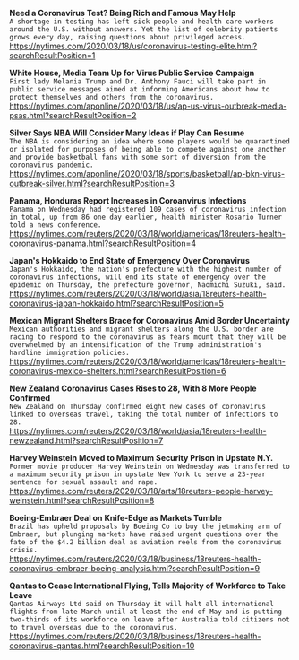 **Need a Coronavirus Test? Being Rich and Famous May Help**\
`A shortage in testing has left sick people and health care workers around the U.S. without answers. Yet the list of celebrity patients grows every day, raising questions about privileged access.`\
https://nytimes.com/2020/03/18/us/coronavirus-testing-elite.html?searchResultPosition=1

**White House, Media Team Up for Virus Public Service Campaign**\
`First lady Melania Trump and Dr. Anthony Fauci will take part in public service messages aimed at informing Americans about how to protect themselves and others from the coronavirus.`\
https://nytimes.com/aponline/2020/03/18/us/ap-us-virus-outbreak-media-psas.html?searchResultPosition=2

**Silver Says NBA Will Consider Many Ideas if Play Can Resume**\
`The NBA is considering an idea where some players would be quarantined or isolated for purposes of being able to compete against one another and provide basketball fans with some sort of diversion from the coronavirus pandemic.`\
https://nytimes.com/aponline/2020/03/18/sports/basketball/ap-bkn-virus-outbreak-silver.html?searchResultPosition=3

**Panama, Honduras Report Increases in Coroanvirus Infections**\
`Panama on Wednesday had registered 109 cases of coronavirus infection in total, up from 86 one day earlier, health minister Rosario Turner told a news conference.`\
https://nytimes.com/reuters/2020/03/18/world/americas/18reuters-health-coronavirus-panama.html?searchResultPosition=4

**Japan's Hokkaido to End State of Emergency Over Coronavirus**\
`Japan's Hokkaido, the nation's prefecture with the highest number of coronavirus infections, will end its state of emergency over the epidemic on Thursday, the prefecture governor, Naomichi Suzuki, said. `\
https://nytimes.com/reuters/2020/03/18/world/asia/18reuters-health-coronavirus-japan-hokkaido.html?searchResultPosition=5

**Mexican Migrant Shelters Brace for Coronavirus Amid Border Uncertainty**\
`Mexican authorities and migrant shelters along the U.S. border are racing to respond to the coronavirus as fears mount that they will be overwhelmed by an intensification of the Trump administration's hardline immigration policies.`\
https://nytimes.com/reuters/2020/03/18/world/americas/18reuters-health-coronavirus-mexico-shelters.html?searchResultPosition=6

**New Zealand Coronavirus Cases Rises to 28, With 8 More People Confirmed**\
`New Zealand on Thursday confirmed eight new cases of coronavirus linked to overseas travel, taking the total number of infections to 28. `\
https://nytimes.com/reuters/2020/03/18/world/asia/18reuters-health-newzealand.html?searchResultPosition=7

**Harvey Weinstein Moved to Maximum Security Prison in Upstate N.Y.**\
`Former movie producer Harvey Weinstein on Wednesday was transferred to a maximum security prison in upstate New York to serve a 23-year sentence for sexual assault and rape.`\
https://nytimes.com/reuters/2020/03/18/arts/18reuters-people-harvey-weinstein.html?searchResultPosition=8

**Boeing-Embraer Deal on Knife-Edge as Markets Tumble**\
`Brazil has upheld proposals by Boeing Co to buy the jetmaking arm of Embraer, but plunging markets have raised urgent questions over the fate of the $4.2 billion deal as aviation reels from the coronavirus crisis.`\
https://nytimes.com/reuters/2020/03/18/business/18reuters-health-coronavirus-embraer-boeing-analysis.html?searchResultPosition=9

**Qantas to Cease International Flying, Tells Majority of Workforce to Take Leave**\
`Qantas Airways Ltd said on Thursday it will halt all international flights from late March until at least the end of May and is putting two-thirds of its workforce on leave after Australia told citizens not to travel overseas due to the coronavirus.`\
https://nytimes.com/reuters/2020/03/18/business/18reuters-health-coronavirus-qantas.html?searchResultPosition=10

